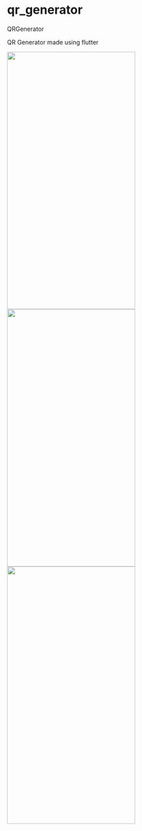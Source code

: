 # qr_generator

QRGenerator

QR Generator made using flutter 

<p float="left">

<img src="https://user-images.githubusercontent.com/72795884/162618663-3abd1b5b-9b49-48b0-87b6-ba64635d7a4b.jpeg" width="300" height="600" />
<img src="https://user-images.githubusercontent.com/72795884/162618666-70d30ea2-58dd-4d68-9989-97c565cd10da.jpeg" width="300" height="600" />
<img src="https://user-images.githubusercontent.com/72795884/162618668-d2db0bb4-f067-4149-9896-4838a5c873f7.jpeg" width="300" height="600" />

</p>
